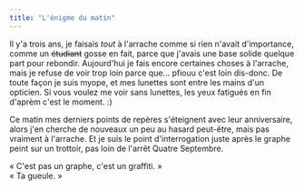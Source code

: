 ```yaml
---
title: "L'énigme du matin"
---
```


Il y'a trois ans, je faisais _tout_ à l'arrache comme si rien n'avait
d'importance, comme un <s>étudiant</s> gosse en fait, parce que j'avais une
base solide quelque part pour rebondir. Aujourd'hui je fais encore certaines
choses à l'arrache, mais je refuse de voir trop loin parce que... pfiouu c'est
loin dis-donc. De toute façon je suis myope, et mes lunettes sont entre les
mains d'un opticien. Si vous voulez me voir sans lunettes, les yeux fatigués
en fin d'aprèm c'est le moment. :)

Ce matin mes derniers points de repères s'éteignent avec leur anniversaire,
alors j'en cherche de nouveaux un peu au hasard peut-être, mais pas vraiment à
l'arrache. Et je suis le point d'interrogation juste après le graphe peint sur
un trottoir, pas loin de l'arrêt Quatre Septembre.

« C'est pas un graphe, c'est un graffiti. »  
« Ta gueule. »

